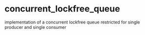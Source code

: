 # concurrent_lockfree_queue
implementation of a concurrent lockfree queue restricted for single producer and single consumer
